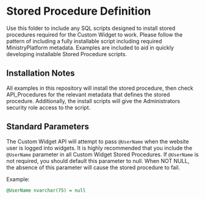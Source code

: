 # Stored Procedure Definition

Use this folder to include any SQL scripts designed to install stored procedures required for the Custom Widget to work. Please follow the pattern of including a fully installable script including required MinistryPlatform metadata. Examples are included to aid in quickly developing installable Stored Procedure scripts.

## Installation Notes

All examples in this repository will install the stored procedure, then check API_Procedures for the relevant metadata that defines the stored procedure. Additionally, the install scripts will give the Administrators security role access to the script.

## Standard Parameters

The Custom Widget API will attempt to pass `@UserName` when the website user is logged into widgets. It is highly recommended that you include the `@UserName` parameter in all Custom Widget Stored Procedures. If `@UserName` is not required, you should default this parameter to null. When NOT NULL, the absence of this parameter will cause the stored procedure to fail.

Example:

```sql
@UserName nvarchar(75) = null
```
